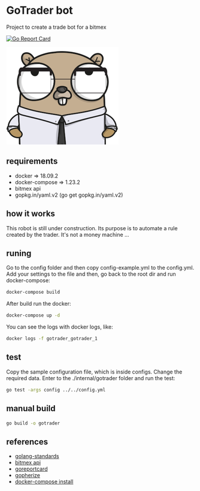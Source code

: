# GoTrader bot

Project to create a trade bot for a bitmex

[![Go Report Card](https://goreportcard.com/badge/github.com/thiago-scherrer/gotrader)](https://goreportcard.com/report/github.com/thiago-scherrer/gotrader)

![gopher](assets/gopher.png)

## requirements

- docker => 18.09.2
- docker-compose => 1.23.2
- bitmex api
- gopkg.in/yaml.v2 (go get gopkg.in/yaml.v2)

## how it works

This robot is still under construction. Its purpose is to automate a rule created by the trader. It's not a money machine ...

## runing

Go to the config folder and then copy config-example.yml to the config.yml. Add your settings to the file and then, go back to the root dir and run docker-compose:

```bash
docker-compose build
```

After build run the docker:

```bash
docker-compose up -d
```

You can see the logs with docker logs, like:

```bash
docker logs -f gotrader_gotrader_1
```

## test

Copy the sample configuration file, which is inside configs. Change the required data.
Enter to the ./internal/gotrader folder and run the test:

```bash
go test -args config ../../config.yml
```

## manual build

```bash
go build -o gotrader 
```

## references

- [golang-standards](https://github.com/golang-standards/project-layout)
- [bitmex api](https://www.bitmex.com/api/explorer/)
- [goreportcard](https://goreportcard.com/)
- [gopherize](https://gopherize.me)
- [docker-compose install](https://docs.docker.com/compose/install/)